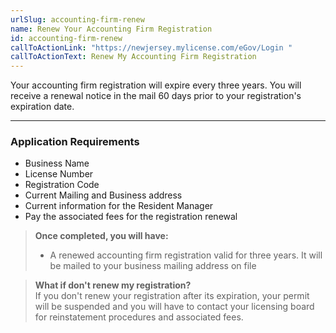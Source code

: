 ```yaml
---
urlSlug: accounting-firm-renew
name: Renew Your Accounting Firm Registration
id: accounting-firm-renew
callToActionLink: "https://newjersey.mylicense.com/eGov/Login "
callToActionText: Renew My Accounting Firm Registration
---
```

Your accounting firm registration will expire every three years. You will receive a renewal notice in the mail 60 days prior to your registration's expiration date.

---
### Application Requirements
- Business Name
- License Number 
- Registration Code
- Current Mailing and Business address
- Current information for the Resident Manager
- Pay the associated fees for the registration renewal

> **Once completed, you will have:**  
>- A renewed accounting firm registration valid for three years. It will be mailed to your business mailing address on file

>**What if don't renew my registration?**  
>If you don't renew your registration after its expiration, your permit will be suspended and you will have to contact your licensing board for reinstatement procedures and associated fees.